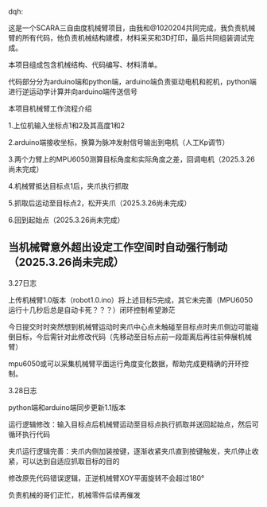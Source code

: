 dqh:

这是一个SCARA三自由度机械臂项目，由我和@1020204共同完成，我负责机械臂的所有代码，他负责机械结构建模，材料采买和3D打印，最后共同组装调试完成。

本项目组成包含机械结构、代码编写、材料清单。

代码部分分为arduino端和python端，arduino端负责驱动电机和舵机，python端进行逆运动学计算并向arduino端传送信号

本项目机械臂工作流程介绍

1.上位机输入坐标点1和2及其高度1和2

2.arduino端接收坐标，换算为脉冲发射信号输出到电机（人工Kp调节）

3.两个力臂上的MPU6050测算目标角度和实际角度之差，回调电机（2025.3.26尚未完成）

4.机械臂抵达目标点1后，夹爪执行抓取

5.抓取后运动至目标点2，松开夹爪（2025.3.26尚未完成）

6.回到起始点（2025.3.26尚未完成）

## 当机械臂意外超出设定工作空间时自动强行制动（2025.3.26尚未完成）

3.27日志

上传机械臂1.0版本（robot1.0.ino）将上述目标5完成，其它未完善（MPU6050运行十几秒后总是自动卡死？？？）闭环控制希望渺茫

今日提交时时突然想到机械臂运动时夹爪中心点未触碰至目标点时夹爪侧边可能碰倒目标，今后需针对此修改代码（先移动至目标点前一段距离后再往前伸展机械臂）

mpu6050或可以采集机械臂平面运行角度变化数据，帮助完成更精确的开环控制。

3.28日志

python端和arduino端同步更新1.1版本

运行逻辑修改：输入目标点后机械臂运动至目标点执行抓取并送回起始点，然后可循环执行代码

夹爪运行逻辑完善：夹爪内侧加装按键，逐渐收紧夹爪直到按键触发，夹爪停止收紧，可以达到自适应抓取目标的目的

修改原先代码错误逻辑，正逆机械臂XOY平面旋转不会超过180°

负责机械的哥们正忙，机械零件后续再催发
